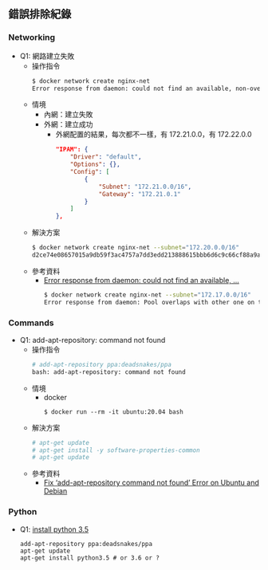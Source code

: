 
## 錯誤排除紀錄
### Networking
- Q1: 網路建立失敗
  - 操作指令
    ```bash
    $ docker network create nginx-net
    Error response from daemon: could not find an available, non-overlapping IPv4 address pool among the defaults to assign to the network
    ```
  - 情境
    - 內網：建立失敗
    - 外網：建立成功
      - 外網配置的結果，每次都不一樣，有 172.21.0.0，有 172.22.0.0
        ```json
        "IPAM": {
            "Driver": "default",
            "Options": {},
            "Config": [
                {
                    "Subnet": "172.21.0.0/16",
                    "Gateway": "172.21.0.1"
                }
            ]
        },
        ```
  - 解決方案
    ```bash
    $ docker network create nginx-net --subnet="172.20.0.0/16"
    d2ce74e08657015a9db59f3ac4757a7dd3edd213888615bbb6d6c9c66cf88a9a
    ```
  - 參考資料
    - [Error response from daemon: could not find an available, ...](https://github.com/docker/for-linux/issues/599)
      ```bash
      $ docker network create nginx-net --subnet="172.17.0.0/16"
      Error response from daemon: Pool overlaps with other one on this address space
      ```

### Commands
- Q1: add-apt-repository: command not found
  - 操作指令
    ```bash
    # add-apt-repository ppa:deadsnakes/ppa
    bash: add-apt-repository: command not found
    ```
  - 情境
    - docker
      ```
      $ docker run --rm -it ubuntu:20.04 bash
      ```
  - 解決方案
    ```bash
    # apt-get update
    # apt-get install -y software-properties-common
    # apt-get update
    ```
  - 參考資料
    - [Fix ‘add-apt-repository command not found’ Error on Ubuntu and Debian](https://itsfoss.com/add-apt-repository-command-not-found/)

### Python
- Q1: [install python 3.5](https://askubuntu.com/questions/682869/how-do-i-install-a-different-python-version-using-apt-get)
  ```
  add-apt-repository ppa:deadsnakes/ppa
  apt-get update
  apt-get install python3.5 # or 3.6 or ?
  ```
